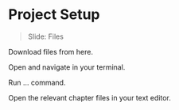 # Project Setup

>Slide: Files

Download files from here.

Open and navigate in your terminal.

Run ... command.

Open the relevant chapter files in your text editor.